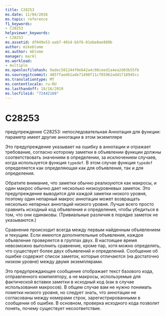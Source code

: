 ```yaml
---
title: C28253
ms.date: 11/04/2016
ms.topic: reference
f1_keywords:
- C28253
helpviewer_keywords:
- C28253
ms.assetid: df049e53-aab7-4914-b5f6-81ebe8ee989b
author: mikeblome
ms.author: mblome
manager: markl
ms.workload:
- multiple
ms.openlocfilehash: 9adec501244f0e642a4c98ceed1a4ea2d03b55fb
ms.sourcegitcommit: 485ffaedb1ade71490f11cf05962add1718945cc
ms.translationtype: MT
ms.contentlocale: ru-RU
ms.lasthandoff: 10/16/2019
ms.locfileid: "72442168"
---
```

# <a name="c28253"></a>C28253
предупреждение C28253: непоследовательная Аннотация для функции: параметр имеет другие аннотации в этом экземпляре

 Это предупреждение указывает на ошибку в аннотации и отражает требование, согласно которому заметки в объявлении функции должны соответствовать значениям в определении, за исключением случаев, когда используется функция `typedef`. В этом случае функция `typedef` определяется как определяющая как для объявления, так и для определения.

 Обратите внимание, что заметки обычно реализуются как макросы, и один макрос обычно дает несколько низкоуровневых заметок. Это предупреждение выводится для каждой заметки низкого уровня, поэтому один непарный макрос аннотации может возвращать несколько непарных аннотаций низкого уровня. Лучше всего просто сравнить исходный код объявления и определения, чтобы убедиться в том, что они одинаковы. (Тривиальные различия в порядке заметок не указываются.)

 Сравнение происходит всегда между первым найденным объявлением и текущим. Если имеются дополнительные объявления, каждое объявление проверяется в группах двух. В настоящее время невозможно выполнить сравнение, кроме пар, хотя можно определять, что существует более двух объявлений и определений.  Сообщение об ошибке содержит список заметок, которые отличаются (на достаточно низком уровне) между двумя экземплярами.

 Это предупреждающее сообщение отображает текст базового кода, отправленного компилятору, а не макросы, используемые для фактической вставки заметки в исходный код (как в случае использования макросов). В общем случае вам не нужно понимать пометки низкого уровня, но следует знать, что аннотации не согласованы между номерами строк, зарегистрированными в сообщении об ошибке. В основном, проверка исходного кода позволит понять, почему существует несоответствие.
